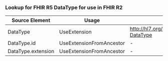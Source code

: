 ### Lookup for FHIR R5 DataType for use in FHIR R2

| Source Element | Usage | Target |
| -------------- | ----- | ------ |
| DataType | UseExtension | http://hl7.org/fhir/5.0/StructureDefinition/extension-DataType |
| DataType.id | UseExtensionFromAncestor | - |
| DataType.extension | UseExtensionFromAncestor | - |
